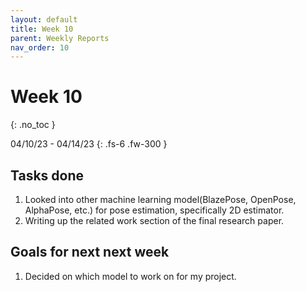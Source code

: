 ```yaml
---
layout: default
title: Week 10
parent: Weekly Reports
nav_order: 10
---
```


# Week 10
{: .no_toc }

04/10/23 - 04/14/23
{: .fs-6 .fw-300 }

## Tasks done
1. Looked into other machine learning model(BlazePose, OpenPose, AlphaPose, etc.) for pose estimation, specifically 2D estimator.
2. Writing up the related work section of the final research paper.

## Goals for next next week
1. Decided on which model to work on for my project.